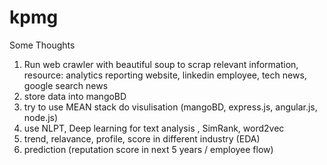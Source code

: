 # kpmg

Some Thoughts

1. Run web crawler with beautiful soup to scrap relevant information, resource: analytics reporting website, linkedin employee, tech news, google search news 
2. store data into mangoBD
3. try to use MEAN stack do visulisation (mangoBD, express.js, angular.js, node.js)
4. use NLPT, Deep learning for text analysis , SimRank, word2vec
5. trend, relavance, profile, score in different industry (EDA)
6. prediction (reputation score in next 5 years / employee flow)